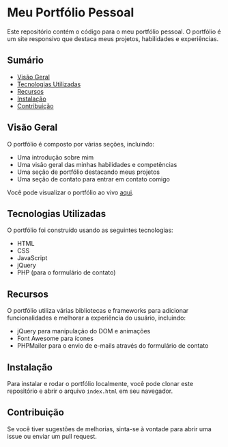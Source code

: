 # Meu Portfólio Pessoal

Este repositório contém o código para o meu portfólio pessoal. O portfólio é um site responsivo que destaca meus projetos, habilidades e experiências.

## Sumário

- [Visão Geral](#visão-geral)
- [Tecnologias Utilizadas](#tecnologias-utilizadas)
- [Recursos](#recursos)
- [Instalação](#instalação)
- [Contribuição](#contribuição)

## Visão Geral

O portfólio é composto por várias seções, incluindo:

- Uma introdução sobre mim
- Uma visão geral das minhas habilidades e competências
- Uma seção de portfólio destacando meus projetos
- Uma seção de contato para entrar em contato comigo

Você pode visualizar o portfólio ao vivo [aqui](https://stanleydevtech.netlify.app/).

## Tecnologias Utilizadas

O portfólio foi construído usando as seguintes tecnologias:

- HTML
- CSS
- JavaScript
- jQuery
- PHP (para o formulário de contato)

## Recursos

O portfólio utiliza várias bibliotecas e frameworks para adicionar funcionalidades e melhorar a experiência do usuário, incluindo:

- jQuery para manipulação do DOM e animações
- Font Awesome para ícones
- PHPMailer para o envio de e-mails através do formulário de contato

## Instalação

Para instalar e rodar o portfólio localmente, você pode clonar este repositório e abrir o arquivo `index.html` em seu navegador.

## Contribuição

Se você tiver sugestões de melhorias, sinta-se à vontade para abrir uma issue ou enviar um pull request.
